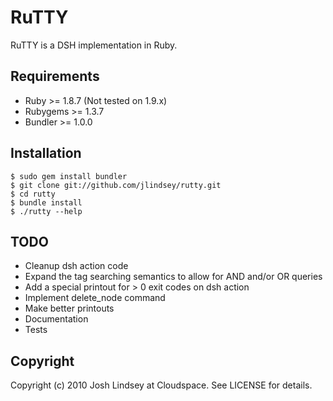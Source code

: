 RuTTY
=====

RuTTY is a DSH implementation in Ruby.

Requirements
------------

* Ruby >= 1.8.7 (Not tested on 1.9.x)
* Rubygems >= 1.3.7
* Bundler >= 1.0.0

Installation
------------

	$ sudo gem install bundler
	$ git clone git://github.com/jlindsey/rutty.git
	$ cd rutty
	$ bundle install
	$ ./rutty --help

TODO
----

* Cleanup dsh action code
* Expand the tag searching semantics to allow for AND and/or OR queries
* Add a special printout for > 0 exit codes on dsh action
* Implement delete_node command
* Make better printouts
* Documentation
* Tests

Copyright
---------

Copyright (c) 2010 Josh Lindsey at Cloudspace. See LICENSE for details.